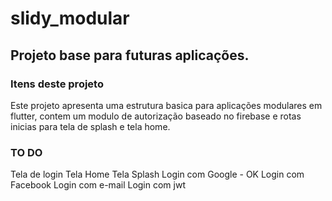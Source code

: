 # slidy_modular

## Projeto base para futuras aplicações.

### Itens deste projeto

Este projeto apresenta uma estrutura basica para aplicações modulares em flutter, contem um modulo de autorização baseado no firebase e rotas inicias para tela de splash e tela home.

### TO DO
Tela de login
Tela Home
Tela Splash
Login com Google - OK
Login com Facebook
Login com e-mail
Login com jwt
